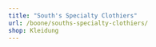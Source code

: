 ```yaml
---
title: "South's Specialty Clothiers"
url: /boone/souths-specialty-clothiers/
shop: Kleidung
---
```

